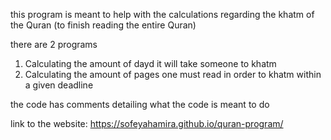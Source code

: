 this program is meant to help with the calculations regarding the khatm of the Quran (to finish reading the entire Quran)

there are 2 programs
1. Calculating the amount of dayd it will take someone to khatm
2. Calculating the amount of pages one must read in order to khatm within a given deadline

the code has comments detailing what the code is meant to do

link to the website: https://sofeyahamira.github.io/quran-program/